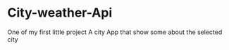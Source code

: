# City-weather-Api
One of my first little project
A city App that show some about the selected city
